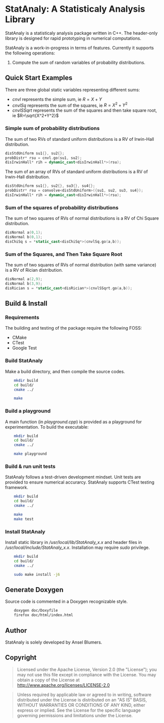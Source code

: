 # StatAnaly: A Statisticaly Analysis Library

StatAnaly is a statisticaly analysis package written in C++. The header-only library is designed for rapid prototyping in numerical computations. 

StatAnaly is a work-in-progress in terms of features. Currently it supports the following operations:

1. Compute the sum of random variables of probability distributions.


## Quick Start Examples

There are three global static variables representing different sums:

- *cnvl* represents the simple sum, ie $R=X+Y$
- *cnvlSq* represents the sum of the squares, ie $R=X^2+Y^2$
- *cnvlSSqrt* represents the sum of the squares and then take square root, ie $R=\sqrt{X^2+Y^2}$

### Simple sum of probability distributions

The sum of two RVs of standard uniform distributions is a RV of Irwin-Hall distribution.

```cpp
disStdUniform su1{}, su2{};
probDistr* rsu = cnvl.go(su1, su2);
disIrwinHall* rih = dynamic_cast<disIrwinHall*>(rsu);
```

The sum of an array of RVs of standard uniform distributions is a RV of Irwin-Hall distribution.

```cpp
disStdUniform su1{}, su2{}, su3{}, su4{};
probDistr* rsu = convolve<disStdUniform>({su1, su2, su3, su4});
disIrwinHall* rih = dynamic_cast<disIrwinHall*>(rsu);
```

### Sum of the squares of probability distributions

The sum of two squares of RVs of normal distributions is a RV of Chi Square distribution.

```cpp
disNormal a(0,1);
disNormal b(0,1);
disChiSq s = *static_cast<disChiSq*>(cnvlSq.go(a,b));
```

### Sum of the Squares, and Then Take Square Root

The sum of two squares of RVs of normal distribution (with same variance) is a RV of Rician distribution.

```cpp
disNormal a(2,9);
disNormal b(3,9);
disRician s = *static_cast<disRician*>(cnvlSSqrt.go(a,b));
```

## Build & Install

### Requirements

The building and testing of the package require the following FOSS:

- CMake
- CTest
- Google Test

### Build StatAnaly

Make a build directory, and then compile the source codes.

```bash
    mkdir build
    cd build/
    cmake ../

    make
```

### Build a playground

A main function (in *playground.cpp*) is provided as a playground for experimentation. To build the executable:

```bash
    mkdir build
    cd build/
    cmake ../

    make playground
```

### Build & run unit tests

StatAnaly follows a test-driven development mindset. Unit tests are provided to ensure numerical accurarcy. StatAnaly supports CTest testing framework.

```bash
    mkdir build
    cd build/
    cmake ../

    make 
    make test
```

### Install StatAnaly

Install static library in */usr/local/lib/StatAnaly_x.x* and header files in */usr/local/include/StatAnaly_x.x*. Installation may require *sudo* privilege.

```bash
    mkdir build
    cd build/
    cmake ../

    sudo make install -j6
```

## Generate Doxygen

Source code is commented in a Doxygen recognizable style.

```bash
    doxygen doc/Doxyfile
    firefox doc/html/index.html
```

## Author

StatAnaly is solely developed by Ansel Blumers.

## Copyright

> Licensed under the Apache License, Version 2.0 (the "License");
you may not use this file except in compliance with the License.
You may obtain a copy of the License at http://www.apache.org/licenses/LICENSE-2.0

> Unless required by applicable law or agreed to in writing, software
distributed under the License is distributed on an "AS IS" BASIS,
WITHOUT WARRANTIES OR CONDITIONS OF ANY KIND, either express or implied.
See the License for the specific language governing permissions and
limitations under the License.
